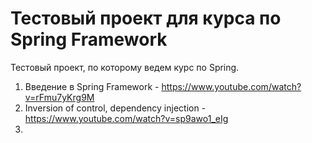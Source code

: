 # Тестовый проект для курса по Spring Framework
Тестовый проект, по которому ведем курс по Spring.

1. Введение в Spring Framework - https://www.youtube.com/watch?v=rFmu7yKrg9M
2. Inversion of control, dependency injection - https://www.youtube.com/watch?v=sp9awo1_eIg
3. 
